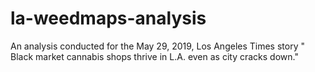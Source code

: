 # la-weedmaps-analysis
An analysis conducted for the May 29, 2019, Los Angeles Times story " Black market cannabis shops thrive in L.A. even as city cracks down."
